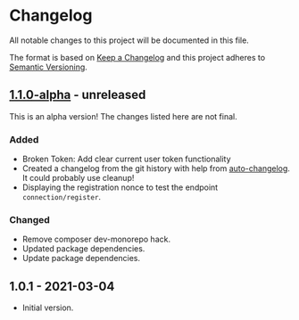 # Changelog

All notable changes to this project will be documented in this file.

The format is based on [Keep a Changelog](https://keepachangelog.com/en/1.0.0/)
and this project adheres to [Semantic Versioning](https://semver.org/spec/v2.0.0.html).

## [1.1.0-alpha] - unreleased

This is an alpha version! The changes listed here are not final.

### Added
- Broken Token: Add clear current user token functionality
- Created a changelog from the git history with help from [auto-changelog](https://www.npmjs.com/package/auto-changelog). It could probably use cleanup!
- Displaying the registration nonce to test the endpoint `connection/register`.

### Changed
- Remove composer dev-monorepo hack.
- Updated package dependencies.
- Update package dependencies.

## 1.0.1 - 2021-03-04

- Initial version.

[1.1.0-alpha]: https://github.com/Automattic/jetpack-debug-helper/compare/v1.0.1...v1.1.0-alpha
